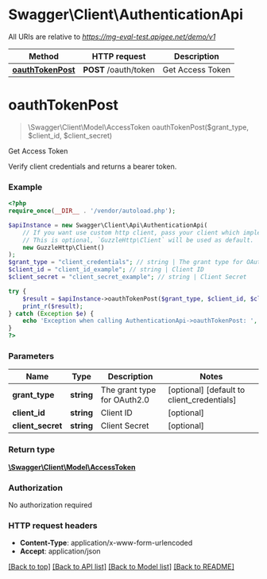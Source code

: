 # Swagger\Client\AuthenticationApi

All URIs are relative to *https://mg-eval-test.apigee.net/demo/v1*

Method | HTTP request | Description
------------- | ------------- | -------------
[**oauthTokenPost**](AuthenticationApi.md#oauthTokenPost) | **POST** /oauth/token | Get Access Token


# **oauthTokenPost**
> \Swagger\Client\Model\AccessToken oauthTokenPost($grant_type, $client_id, $client_secret)

Get Access Token

Verify client credentials and returns a bearer token.

### Example
```php
<?php
require_once(__DIR__ . '/vendor/autoload.php');

$apiInstance = new Swagger\Client\Api\AuthenticationApi(
    // If you want use custom http client, pass your client which implements `GuzzleHttp\ClientInterface`.
    // This is optional, `GuzzleHttp\Client` will be used as default.
    new GuzzleHttp\Client()
);
$grant_type = "client_credentials"; // string | The grant type for OAuth2.0
$client_id = "client_id_example"; // string | Client ID
$client_secret = "client_secret_example"; // string | Client Secret

try {
    $result = $apiInstance->oauthTokenPost($grant_type, $client_id, $client_secret);
    print_r($result);
} catch (Exception $e) {
    echo 'Exception when calling AuthenticationApi->oauthTokenPost: ', $e->getMessage(), PHP_EOL;
}
?>
```

### Parameters

Name | Type | Description  | Notes
------------- | ------------- | ------------- | -------------
 **grant_type** | **string**| The grant type for OAuth2.0 | [optional] [default to client_credentials]
 **client_id** | **string**| Client ID | [optional]
 **client_secret** | **string**| Client Secret | [optional]

### Return type

[**\Swagger\Client\Model\AccessToken**](../Model/AccessToken.md)

### Authorization

No authorization required

### HTTP request headers

 - **Content-Type**: application/x-www-form-urlencoded
 - **Accept**: application/json

[[Back to top]](#) [[Back to API list]](../../README.md#documentation-for-api-endpoints) [[Back to Model list]](../../README.md#documentation-for-models) [[Back to README]](../../README.md)

